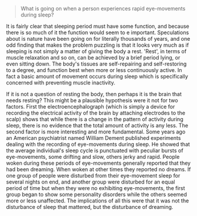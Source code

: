 > What is going on when a person experiences rapid eye-movements during sleep?



It is fairly clear that sleeping period must have some function, and because there is so much of it the function would seem to e important. Speculations about is nature have been going on for literally thousands of years, and one odd finding that makes the problem puzzling is that it looks very much as if sleeping is not simply a matter of giving the body a rest. 'Rest', in terms of muscle relaxation and so on, can be achieved by a brief period lying, or even sitting down. The body's tissues are self-repairing and self-restoring to a degree, and function best when more or less continuously active. In fact a basic amount of movement occurs during sleep which is specifically concerned with preventing muscle inactivity.



If it is not a question of resting the body, then perhaps it is the brain that needs resting? This might be a plausible hypothesis were it not for two factors. First the electroencephalograph (which is simply a device for recording the electrical activity of the brain by attaching electrodes to the scalp) shows that while there is a change in the pattern of activity during sleep, there is no evidence that the total amount of activity is any less. The second factor is more interesting and more fundamental. Some years ago an American psychiatrist named William Dement published experiments dealing with the recording of eye-movements during sleep. He showed that the average individual's sleep cycle is punctuated with peculiar bursts of eye-movements, some drifting and slow, others jerky and rapid. People woken during these periods of eye-movements generally reported that they had been dreaming. When woken at other times they reported no dreams. If one group of people were disturbed from their eye-movement sleep for several nights on end, and another group were disturbed for an equal period of time but when they were no exhibiting eye-movements, the first group began to show some personality disorders while the others seemed more or less unaffected. The implications of all this were that it was not the disturbance of sleep that mattered, but the disturbance of dreaming.